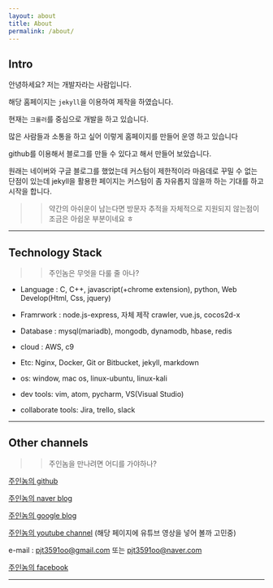 ```yaml
---
layout: about
title: About
permalink: /about/
---
```


## Intro

안녕하세요? 저는 개발자라는 사람입니다.

해당 홈페이지는 `jekyll`을 이용하여 제작을 하였습니다.

현재는 `크롤러`를 중심으로 개발을 하고 있습니다.

많은 사람들과 소통을 하고 싶어 이렇게 홈페이지를 만들어 운영 하고 있습니다

github를 이용해서 블로그를 만들 수 있다고 해서 만들어 보았습니다.

원래는 네이버와 구글 블로그를 했었는데 커스텀이 제한적이라 마음데로 꾸밀 수 없는 단점이 있는데
jekyll을 활용한 페이지는 커스텀이 좀 자유롭지 않을까 하는 기대를 하고 시작을 합니다.

>> 약간의 아쉬운이 남는다면 방문자 추적을 자체적으로 지원되지 않는점이 조금은 아쉽운 부분이네요 ㅎ

---

## Technology Stack 

>> 주인놈은 무엇을 다룰 줄 아나?

- Language : C, C++, javascript(+chrome extension), python, Web Develop(Html, Css, jquery)

- Framrwork : node.js-express, 자체 제작 crawler, vue.js, cocos2d-x

- Database : mysql(mariadb), mongodb, dynamodb, hbase, redis

- cloud : AWS, c9

- Etc: Nginx, Docker, Git or Bitbucket, jekyll, markdown

- os: window, mac os, linux-ubuntu, linux-kali

- dev tools: vim, atom, pycharm, VS(Visual Studio) 

- collaborate tools: Jira, trello, slack

---

## Other channels

>> 주인놈을 만나려면 어디를 가야하나?

[주인놈의 github](https://github.com/pjt3591oo)

[주인놈의 naver blog](http://blog.naver.com/pjt3591oo)

[주인놈의 google blog](http://meonggae.blogspot.com/)

[주인놈의 youtube channel](https://www.youtube.com/channel/UCWdiv05kX-8JjAA-wmRp4JQ) (해당 페이지에 유튜브 영상을 넣어 볼까 고민중)

e-mail : pjt3591oo@gmail.com 또는 pjt3591oo@naver.com

[주인놈의 facebook](https://www.facebook.com/profile.php?id=100003874674961)

---

